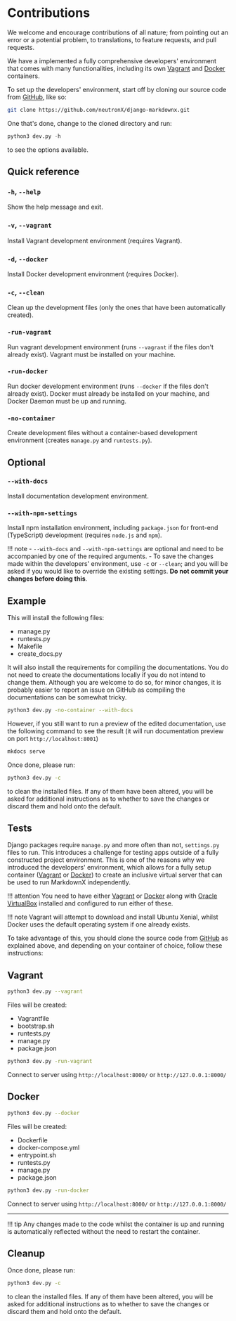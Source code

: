 # Contributions

We welcome and encourage contributions of all nature; from pointing out an error or a potential problem, to translations, to feature requests, and pull requests.

We have a implemented a fully comprehensive developers' environment that comes with many functionalities, including its
own [Vagrant](https://www.vagrantup.com) and [Docker](https://www.docker.com) containers.

	
To set up the developers' environment, start off by cloning our source code from [GitHub](https://github.com/neutronX/django-markdownx), like so:

```bash
git clone https://github.com/neutronX/django-markdownx.git
```

One that's done, change to the cloned directory and run:

```python
python3 dev.py -h
```

to see the options available.

## Quick reference

### ``-h``, ``--help``
Show the help message and exit.

### ``-v``, ``--vagrant``
Install Vagrant development environment (requires Vagrant).

### ``-d``, ``--docker``
Install Docker development environment (requires Docker).

### ``-c``, ``--clean``
Clean up the development files (only the ones that have been automatically created).

### ``-run-vagrant``
Run vagrant development environment (runs ``--vagrant`` if the files don't already exist). Vagrant must be installed on your machine.

### ``-run-docker``
Run docker development environment (runs ``--docker`` if the files don't already exist). Docker must already be installed on your machine, and Docker Daemon must be up and running.

### ``-no-container``
Create development files without a container-based development environment (creates `manage.py` and `runtests.py`).

## Optional

### ``--with-docs``
Install documentation development environment.

### ``--with-npm-settings``
Install npm installation environment, including `package.json` for front-end (TypeScript) development (requires ``node.js`` and ``npm``).

!!! note
    - ``--with-docs`` and ``--with-npm-settings`` are optional and need to be accompanied by one of the required arguments.
    - To save the changes made within the developers' environment, use ``-c`` or ``--clean``; and you will be asked if you
    would like to override the existing settings. **Do not commit your changes before doing this**.

## Example

This will install the following files:

- manage.py
- runtests.py
- Makefile
- create_docs.py

It will also install the requirements for compiling the documentations. You do not 
need to create the documentations locally if you do not intend to change them. 
Although you are welcome to do so, for minor changes, it is probably easier to report 
an issue on GitHub as compiling the documentations can be somewhat tricky.

```bash
python3 dev.py -no-container --with-docs
```

However, if you still want to run a preview of the edited documentation, use the 
following command to see the result (it will run documentation preview on port 
`http://localhost:8001`)

```bash
mkdocs serve
```

Once done, please run:

```bash
python3 dev.py -c
```

to clean the installed files. If any of them have been altered, you will be asked for additional instructions as to whether to save the changes or discard them and hold onto the default.

## Tests

Django packages require `manage.py` and more often than not, `settings.py` files to run. This introduces a challenge for testing apps outside of a fully constructed project environment. This is one of the reasons why we introduced the developers' environment, which allows for a fully setup container ([Vagrant](https://www.vagrantup.com) or [Docker](https://www.docker.com)) to create an inclusive virtual server that can be used to run MarkdownX independently.

!!! attention
    You need to have either [Vagrant](https://www.vagrantup.com) or [Docker](https://www.docker.com) along with [Oracle VirtualBox](https://www.virtualbox.org) installed and configured to run either of these.

!!! note
    Vagrant will attempt to download and install Ubuntu Xenial, whilst Docker uses the default operating system if one already exists.

To take advantage of this, you should clone the source code from [GitHub](https://github.com/neutronX/django-markdownx) as explained above, and depending on your container of choice, follow these instructions:

## Vagrant

```bash
python3 dev.py --vagrant
```

Files will be created:

- Vagrantfile
- bootstrap.sh
- runtests.py
- manage.py
- package.json

```bash
python3 dev.py -run-vagrant
```

Connect to server using ```http://localhost:8000/``` or ```http://127.0.0.1:8000/```

## Docker

```bash
python3 dev.py --docker
```

Files will be created:

- Dockerfile
- docker-compose.yml
- entrypoint.sh
- runtests.py
- manage.py
- package.json

```bash
python3 dev.py -run-docker
```

Connect to server using ```http://localhost:8000/``` or ```http://127.0.0.1:8000/```

---

!!! tip
    Any changes made to the code whilst the container is up and running is automatically reflected without the need to restart the container.
    
## Cleanup

Once done, please run:

```bash
python3 dev.py -c
```

to clean the installed files. If any of them have been altered, you will be asked for additional instructions as to whether to save the changes or discard them and hold onto the default.
